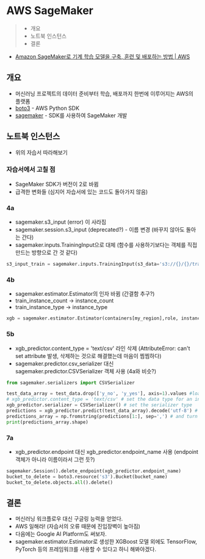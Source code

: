 # AWS SageMaker

> - 개요
> - 노트북 인스턴스
> - 결론

- [Amazon SageMaker로 기계 학습 모델을 구축, 훈련 및 배포하는 방법 | AWS](https://aws.amazon.com/ko/getting-started/hands-on/build-train-deploy-machine-learning-model-sagemaker/)

## 개요

- 머신러닝 프로젝트의 데이터 준비부터 학습, 배포까지 한번에 이루어지는 AWS의 플랫폼
- [boto3](https://github.com/boto/boto3) - AWS Python SDK
- [sagemaker](https://github.com/aws/sagemaker-python-sdk) - SDK를 사용하여 SageMaker 개발

## 노트북 인스턴스

- 위의 자습서 따라해보기

### 자습서에서 고칠 점

- SageMaker SDK가 버전이 2로 바뀜
- 급격한 변화들 (심지어 자습서에 있는 코드도 돌아가지 않음)

### 4a

- sagemaker.s3_input (error) 이 사라짐
- sagemaker.session.s3_input (deprecated?) - 이름 변경 (바꾸지 않아도 돌아는 간다)
- sagemaker.inputs.TrainingInput으로 대체 (함수를 사용하기보다는 객체를 직접 만드는 방향으로 간 것 같다)

```Python
s3_input_train = sagemaker.inputs.TrainingInput(s3_data='s3://{}/{}/train'.format(bucket_name, prefix), content_type='csv')
```

### 4b

- sagemaker.estimator.Estimator의 인자 바뀜 (간결함 추구?)
- train_instance_count -> instance_count
- train_instance_type -> instance_type

```Python
xgb = sagemaker.estimator.Estimator(containers[my_region],role, instance_count=1, instance_type='ml.m4.xlarge',output_path='s3://{}/{}/output'.format(bucket_name, prefix),sagemaker_session=sess)
```

### 5b

- xgb_predictor.content_type = 'text/csv' 라인 삭제 (AttributeError: can't set attribute 발생, 삭제하는 것으로 해결했는데 마음이 찜찜하다)
- sagemaker.predictor.csv_serializer 대신 sagemaker.predictor.CSVSerializer 객체 사용 (4a와 비슷?)

```Python
from sagemaker.serializers import CSVSerializer

test_data_array = test_data.drop(['y_no', 'y_yes'], axis=1).values #load the data into an array
# xgb_predictor.content_type = 'text/csv' # set the data type for an inference  # 삭제
xgb_predictor.serializer = CSVSerializer() # set the serializer type
predictions = xgb_predictor.predict(test_data_array).decode('utf-8') # predict!
predictions_array = np.fromstring(predictions[1:], sep=',') # and turn the prediction into an array
print(predictions_array.shape)
```

### 7a

- xgb_predictor.endpoint 대신 xgb_predictor.endpoint_name 사용 (endpoint 객체가 아니라 이름이라서 그런 듯?)

```Python
sagemaker.Session().delete_endpoint(xgb_predictor.endpoint_name)
bucket_to_delete = boto3.resource('s3').Bucket(bucket_name)
bucket_to_delete.objects.all().delete()
```

## 결론

- 머신러닝 워크플로우 대신 구글링 능력을 얻었다.
- AWS 일해라! (자습서의 오류 때문에 진입장벽이 높아짐)
- 다음에는 Google AI Platform도 써보자.
- sagemaker.estimator.Estimator로 생성한 XGBoost 모델 외에도 TensorFlow, PyTorch 등의 프레임워크를 사용할 수 있다고 하니 해봐야겠다.
